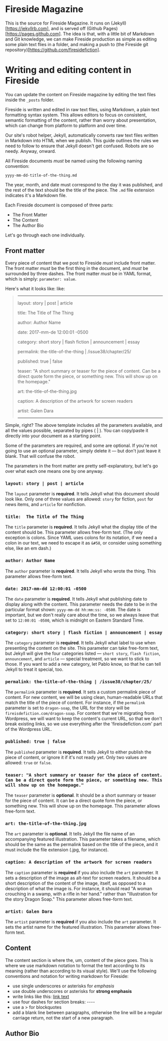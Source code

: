 # Fireside Magazine
This is the source for Fireside Magazine. It runs on (Jekyll)[https://jekyllrb.com], and is served off (Github Pages)[https://pages.github.com]. The idea is that, with a little bit of Markdown and Git knowledge, we can make Fireside production as simple as editing some plain text flies in a folder, and making a push to (the Fireside git repository)[https://github.com/firesidefiction].

# Writing and editing content in Fireside
You can update the content on Fireside magazine by editing the text files inside the `_posts` folder.

Fireside is written and edited in raw text files, using Markdown, a plain text formatting syntax system. This allows editors to focus on consistent, semantic formatting of the content, rather than worry about presentation, which can change from platform to platform and over time.

Our site's robot helper, Jekyll, automatically converts raw text files written in Markdown into HTML when we publish. This guide outlines the rules we need to follow to ensure that Jekyll doesn't get confused. Robots are so needy. Anyway, onward.

All Fireside documents *must* be named using the following naming convention:

`yyyy-mm-dd-title-of-the-thing.md`

The year, month, and date must correspond to the day it was published, and the rest of the text should be the title of the piece. The `.md` file extension indicates it's a Markdown file.

Each Fireside document is composed of three parts:
- The Front Matter
- The Content
- The Author Bio

Let's go through each one individually.

## Front matter
Every piece of content that we post to Fireside *must* include front matter. The front matter *must* be the first thing in the document, and *must* be surrounded by three dashes. The front matter *must* be in YAML format, which is simply: `parameter: value`.

Here's what it looks like: 
like: 

> ---
> 
> layout: story | post | article
> 
> title:  The Title of The Thing
> 
> author: Author Name
> 
> date:   2017-mm-de 12:00:01 -0500
> 
> category: short story | flash fiction | announcement | essay
> 
> permalink: the-title-of-the-thing | /issue38/chapter/25/
> 
> published: true | false
> 
> teaser: "A short summary or teaser for the piece of content. Can be a direct quote form the piece, or something new. This will show up on the homepage."
> 
> art: the-title-of-the-thing.jpg
> 
> caption: A description of the artwork for screen readers
> 
> artist: Galen Dara
> 
> ---

Simple, right? The above template includes all the parameters available, and all the values possible, separated by pipes ( | ). You can copy/paste it directly into your document as a starting point. 

Some of the parameters are required, and some are optional. If you're not going to use an optional parameter, simply delete it — but don't just leave it blank. That will confuse the robot.

The parameters in the front matter are pretty self-explanatory,  but let's go over what each one means one by one anyway.

### `layout: story | post | article`
The `layout` parameter is **required**. It tells Jekyll what this document should look like.
Only one of three values are allowed: `story` for fiction, `post` for news items, and `article` for nonfiction.

### `title:  The Title of The Thing`
The `title` parameter is **required**. It tells Jekyll what the display title of the content should be.
This parameter allows free-form text. (The only exception is colons. Since YAML uses colons for its notation, if we need a colon in our text, we need to escape it as `&#58`, or consider using something else, like an em dash.)

### `author: Author Name`
The `author` parameter is **required**. It tells Jekyll who wrote the thing.
This parameter allows free-form text.

### `date: 2017-mm-dd 12:00:01 -0500`
The `date` parameter is **required**. It tells Jekyll what publishing date to display along with the content.
This parameter needs the date to be in the particular format shown:  `yyyy-mm-dd hh:mm:ss: -0500`. The date is important, but we don't really care about the time, so we always leave that set to `12:00:01 -0500`, which is midnight on Eastern Standard Time.

### `category: short story | flash fiction | announcement | essay`
The `category` parameter is **required**. It tells Jekyll what label to use when presenting the content on the site. 
This parameter can take free-form text, but Jekyll will give the four categories listed — `short story`, `flash fiction`, `announcement`, and `article` — special treatment, so we want to stick to those. If you want to add a new category, let Pablo know, so that he can tell Jekyll to treat it special, too.

### `permalink: the-title-of-the-thing | /issue38/chapter/25/`
The `permalink` parameter is **required**. It sets a custom permalink piece of content.
For new content, we will be using clean, human-readable URLs that match the title of the piece of content. For instance, if the `permalink` parameter is set to `dragon-soap`, the URL for the story will be `fireisdefiction.com/dragon-soap`. For content that we're migrating from Wordpress, we will want to keep the content's current URL, so that we don't break existing links, so we use everything after the 'fireisdefiction.com' part of the Wordpress URL.

### `published: true | false`
The `published` parameter is **required**. It tells Jekyll to either publish the piece of content, or ignore it if it's not ready yet.
Only two values are allowed: `true` or `false`.


### `teaser: "A short summary or teaser for the piece of content. Can be a direct quote form the piece, or something new. This will show up on the homepage."`
The `teaser` parameter is **optional**. It should be a short summary or teaser for the piece of content. It can be a direct quote form the piece, or something new. This will show up on the homepage.
This parameter allows free-form text.

### `art: the-title-of-the-thing.jpg`
The `art` parameter is **optional**. It tells Jekyll the file name of an accompanying featured illustration.
This parameter takes a filename, which should be the same as the permalink based on the title of the piece, and it must include the file extension (.jpg, for instance).

### `caption: A description of the artwork for screen readers`
The `caption` parameter is **required** if you also include the `art` parameter. It sets a description of the image as alt-text for screen readers. It should be a short description of the content of the image, itself, as opposed to a description of what the image is. For instance, it should read "A woman crouching in a swamp, with a rifle in her hand." rather than "Illustration for the story Dragon Soap."
This parameter allows free-form text.

### `artist: Galen Dara`
The `artist` parameter is **required** if you also include the `art` parameter. It sets the artist name for the featured illustration.
This parameter allows free-form text.

## Content
The content section is where the, um, content of the piece goes. This is where we use markdown notation to format the text according to its meaning (rather than according to its visual style). We'll use the following conventions and notation for writing markdown for Fireside:
- use single underscores or asterisks for _emphasis_
- use double underscores or asterisks for **strong emphasis**
- write links like this: [link text](http://url.com)
- use four dashes for section breaks: ---- 
- use a \> for blockquotes
- add a blank line between paragraphs, otherwise the line will be a regular carriage return, not the start of a new paragraph.

## Author Bio